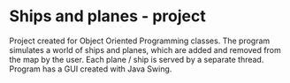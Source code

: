 # Ships and planes - project
Project created for Object Oriented Programming classes. The program simulates a world of ships and planes, which are added and removed from the map by the user. Each plane / ship is served by a separate thread. Program has a GUI created with Java Swing.
